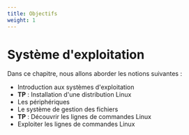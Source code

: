 ```yaml
---
title: Objectifs
weight: 1 
---
```


# Système d'exploitation

Dans ce chapitre, nous allons aborder les notions suivantes : 

- Introduction aux systèmes d'exploitation
- **TP** : Installation d'une distribution Linux
- Les périphériques
- Le système de gestion des fichiers
- **TP** : Découvrir les lignes de commandes Linux
- Exploiter les lignes de commandes Linux